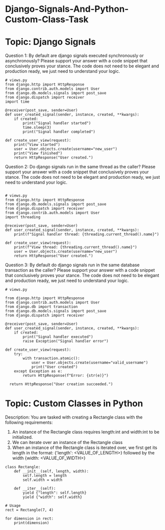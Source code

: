 # Django-Signals-And-Python-Custom-Class-Task

# Topic: Django Signals

Question 1: By default are django signals executed synchronously or asynchronously? Please support your answer with a code snippet that conclusively proves your stance. The code does not need to be elegant and production ready, we just need to understand your logic.

```
# views.py
from django.http import HttpResponse
from django.contrib.auth.models import User
from django.db.models.signals import post_save
from django.dispatch import receiver
import time

@receiver(post_save, sender=User)
def user_created_signal(sender, instance, created, **kwargs):
    if created:
        print("Signal handler started")
        time.sleep(3) 
        print("Signal handler completed")

def create_user_view(request):
    print("View started")
    user = User.objects.create(username="new_user")
    print("View finished")
    return HttpResponse("User created.")

```

Question 2: Do django signals run in the same thread as the caller? Please support your answer with a code snippet that conclusively proves your stance. The code does not need to be elegant and production ready, we just need to understand your logic.

```

# views.py
from django.http import HttpResponse
from django.db.models.signals import post_save
from django.dispatch import receiver
from django.contrib.auth.models import User
import threading

@receiver(post_save, sender=User)
def user_created_signal(sender, instance, created, **kwargs):
    print(f"Signal handler thread: {threading.current_thread().name}")

def create_user_view(request):
    print(f"View thread: {threading.current_thread().name}")
    user = User.objects.create(username="new_user")
    return HttpResponse("User created.")
```

Question 3: By default do django signals run in the same database transaction as the caller? Please support your answer with a code snippet that conclusively proves your stance. The code does not need to be elegant and production ready, we just need to understand your logic.

```
# views.py

from django.http import HttpResponse
from django.contrib.auth.models import User
from django.db import transaction
from django.db.models.signals import post_save
from django.dispatch import receiver

@receiver(post_save, sender=User)
def user_created_signal(sender, instance, created, **kwargs):
    if created:
        print("Signal handler executed")
        raise Exception("Signal handler error")

def create_user_view(request):
    try:
        with transaction.atomic():
            user = User.objects.create(username="valid_username")
            print("User created")
    except Exception as e:
        return HttpResponse(f"Error: {str(e)}")

  return HttpResponse("User creation succeeded.")

```
# Topic: Custom Classes in Python

Description: You are tasked with creating a Rectangle class with the following requirements:

1. An instance of the Rectangle class requires length:int and width:int to be initialized.
2. We can iterate over an instance of the Rectangle class 
3. When an instance of the Rectangle class is iterated over, we first get its length in the format: {'length': <VALUE_OF_LENGTH>} followed by the width {width: <VALUE_OF_WIDTH>}

```
class Rectangle:
    def __init__(self, length, width):
        self.length = length
        self.width = width

    def __iter__(self):
        yield {"length": self.length}
        yield {"width": self.width}

# Usage
rect = Rectangle(7, 4)

for dimension in rect:
    print(dimension)
```


